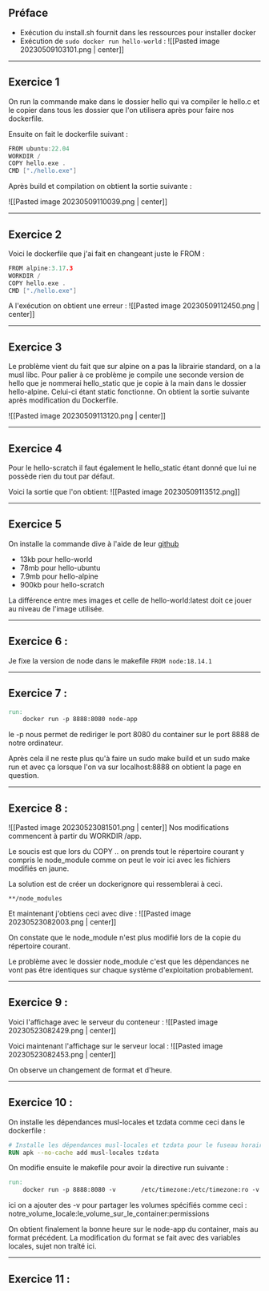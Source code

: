 ## Préface

- Exécution du install.sh fournit dans les ressources pour installer docker
- Exécution de `sudo docker run hello-world` :
![[Pasted image 20230509103101.png | center]]

---
## Exercice 1

On run la commande make dans le dossier hello qui va compiler le hello.c et le copier dans tous les dossier que l'on utilisera après pour faire nos dockerfile.

Ensuite on fait le dockerfile suivant :
```c
FROM ubuntu:22.04
WORKDIR /
COPY hello.exe .
CMD ["./hello.exe"]
```

Après build et compilation on obtient la sortie suivante :

![[Pasted image 20230509110039.png | center]]

---
## Exercice 2

Voici le dockerfile que j'ai fait en changeant juste le FROM :
```c
FROM alpine:3.17.3
WORKDIR /
COPY hello.exe .
CMD ["./hello.exe"]
```

A l'exécution on obtient une erreur :
![[Pasted image 20230509112450.png | center]]

---
## Exercice 3

Le problème vient du fait que sur alpine on a pas la librairie standard, on a la musl libc. Pour palier à ce problème je compile une seconde version de hello que je nommerai hello_static que je copie à la main dans le dossier hello-alpine. Celui-ci étant static fonctionne. On obtient la sortie suivante après modification du Dockerfile.

![[Pasted image 20230509113120.png | center]]

---
## Exercice 4

Pour le hello-scratch il faut également le hello_static étant donné que lui ne possède rien du tout par défaut.

Voici la sortie que l'on obtient:
![[Pasted image 20230509113512.png]]

---
## Exercice 5

On installe la commande dive à l'aide de leur [github](https://github.com/wagoodman/dive#installation)

- 13kb pour hello-world
- 78mb pour hello-ubuntu
- 7.9mb pour hello-alpine
- 900kb pour hello-scratch

La différence entre mes images et celle de hello-world:latest doit ce jouer au niveau de l'image utilisée.

---
## Exercice 6 :

Je fixe la version de node dans le makefile
`FROM node:18.14.1`

---
## Exercice 7 :

```makefile
run:
	docker run -p 8888:8080 node-app	
```

le -p nous permet de rediriger le port 8080 du container sur le port 8888 de notre ordinateur.

Après cela il ne reste plus qu'à faire un sudo make build et un sudo make run et avec ça lorsque l'on va sur localhost:8888 on obtient la page en question.

---
## Exercice 8 :

![[Pasted image 20230523081501.png | center]]
Nos modifications commencent à partir du WORKDIR /app.

Le soucis est que lors du COPY .. on prends tout le répertoire courant y compris le node_module comme on peut le voir ici avec les fichiers modifiés en jaune.

La solution est de créer un dockerignore qui ressemblerai à ceci.

```dockerignore
**/node_modules
```

Et maintenant j'obtiens ceci avec dive :
![[Pasted image 20230523082003.png | center]]

On constate que le node_module n'est plus modifié lors de la copie du répertoire courant.

Le problème avec le dossier node_module c'est que les dépendances ne vont pas être identiques sur chaque système d'exploitation probablement.

---
## Exercice 9 :

Voici l'affichage avec le serveur du conteneur : 
![[Pasted image 20230523082429.png | center]]

Voici maintenant l'affichage sur le serveur local :
![[Pasted image 20230523082453.png | center]]

On observe un changement de format et d'heure.

---
## Exercice 10 :

On installe les dépendances musl-locales et tzdata comme ceci dans le dockerfile :
```Dockerfile
# Installe les dépendances musl-locales et tzdata pour le fuseau horaire
RUN apk --no-cache add musl-locales tzdata
```

On modifie ensuite le makefile pour avoir la directive run suivante :
```Makefile
run:
	docker run -p 8888:8080 -v       /etc/timezone:/etc/timezone:ro -v /etc/localtime:/etc/localtime:ro node-app
```

ici on a ajouter des -v pour partager les volumes spécifiés comme ceci :
notre_volume_locale:le_volume_sur_le_container:permissions

On obtient finalement la bonne heure sur le node-app du container, mais au format précédent. La modification du format se fait avec des variables locales, sujet non traîté ici.

---
## Exercice 11 :

